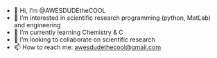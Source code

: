 - 👋 Hi, I’m @AWESDUDEtheCOOL
- 👀 I’m interested in scientific research programming (python, MatLab) and engineering
- 🌱 I’m currently learning Chemistry & C
- 💞️ I’m looking to collaborate on scientific research
- 📫 How to reach me: awesdudethecool@gmail.com

<!---
AWESDUDEtheCOOL/AWESDUDEtheCOOL is a ✨ special ✨ repository because its `README.md` (this file) appears on your GitHub profile.
You can click the Preview link to take a look at your changes.
--->
